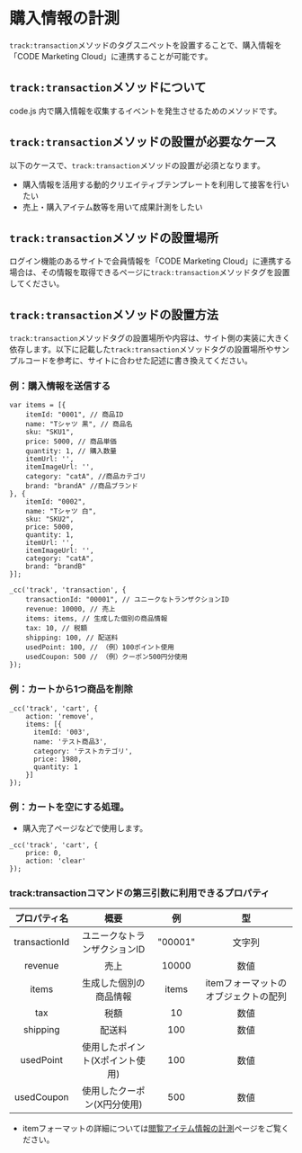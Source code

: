 # 購入情報の計測

``track:transaction``メソッドのタグスニペットを設置することで、購入情報を「CODE Marketing Cloud」に連携することが可能です。

## ``track:transaction``メソッドについて

code.js 内で購入情報を収集するイベントを発生させるためのメソッドです。

## ``track:transaction``メソッドの設置が必要なケース

以下のケースで、``track:transaction``メソッドの設置が必須となります。

- 購入情報を活用する動的クリエイティブテンプレートを利用して接客を行いたい
- 売上・購入アイテム数等を用いて成果計測をしたい

## ``track:transaction``メソッドの設置場所

ログイン機能のあるサイトで会員情報を「CODE Marketing Cloud」に連携する場合は、その情報を取得できるページに``track:transaction``メソッドタグを設置してください。

## ``track:transaction``メソッドの設置方法

``track:transaction``メソッドタグの設置場所や内容は、サイト側の実装に大きく依存します。以下に記載した``track:transaction``メソッドタグの設置場所やサンプルコードを参考に、サイトに合わせた記述に書き換えてください。

### 例：購入情報を送信する

```
var items = [{
    itemId: "0001", // 商品ID
    name: "Tシャツ 黒", // 商品名
    sku: "SKU1",
    price: 5000, // 商品単価
    quantity: 1, // 購入数量
    itemUrl: '',
    itemImageUrl: '',
    category: "catA", //商品カテゴリ
    brand: "brandA" //商品ブランド
}, {
    itemId: "0002",
    name: "Tシャツ 白",
    sku: "SKU2",
    price: 5000,
    quantity: 1,
    itemUrl: '',
    itemImageUrl: '',
    category: "catA",
    brand: "brandB"
}];

_cc('track', 'transaction', {
    transactionId: "00001", // ユニークなトランザクションID
    revenue: 10000, // 売上
    items: items, // 生成した個別の商品情報
    tax: 10, // 税額
    shipping: 100, // 配送料
    usedPoint: 100, // （例）100ポイント使用
    usedCoupon: 500 // （例）クーポン500円分使用
});
```

### 例：カートから1つ商品を削除

```
_cc('track', 'cart', {
    action: 'remove',
    items: [{
      itemId: '003',
      name: 'テスト商品3',
      category: 'テストカテゴリ',
      price: 1980,
      quantity: 1
    }]
});
```

### 例：カートを空にする処理。

- 購入完了ページなどで使用します。

```
_cc('track', 'cart', {
    price: 0,
    action: 'clear'
});
```

### track:transactionコマンドの第三引数に利用できるプロパティ

| プロパティ名 | 概要 | 例 | 型 |
|:--------:|:--------:|:--------:|:--------:|
| transactionId | ユニークなトランザクションID | "00001" | 文字列 |
| revenue | 売上 | 10000 | 数値 |
| items | 生成した個別の商品情報 | items | itemフォーマットのオブジェクトの配列 |
| tax | 税額 | 10 | 数値 |
| shipping | 配送料 | 100 | 数値 |
| usedPoint | 使用したポイント(Xポイント使用) | 100 | 数値 |
| usedCoupon | 使用したクーポン(X円分使用) | 500 | 数値 |

- itemフォーマットの詳細については[閲覧アイテム情報の計測](./track-item.html)ページをご覧ください。
